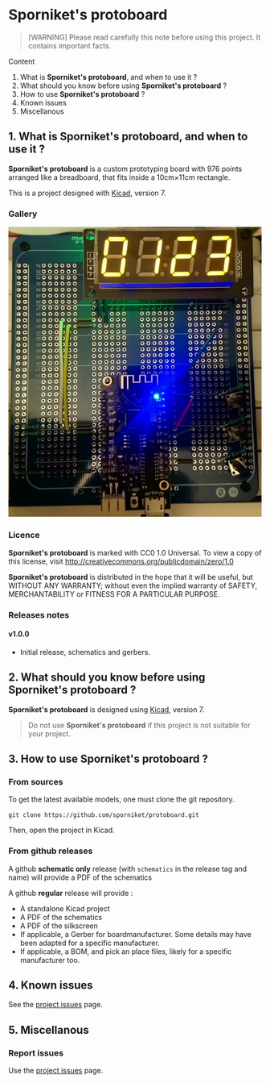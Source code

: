 # Sporniket's protoboard

> [WARNING] Please read carefully this note before using this project. It contains important facts.

Content

1. What is **Sporniket's protoboard**, and when to use it ?
2. What should you know before using **Sporniket's protoboard** ?
3. How to use **Sporniket's protoboard** ?
4. Known issues
5. Miscellanous

## 1. What is **Sporniket's protoboard**, and when to use it ?

**Sporniket's protoboard** is a custom prototyping board with 976 points arranged like a breadboard, that fits inside a 10cm×11cm rectangle.

This is a project designed with [Kicad](https://www.kicad.org/), version 7.

### Gallery

![The board in action](gallery/v1/v1-in-action.jpg)


### Licence

**Sporniket's protoboard** is marked with CC0 1.0 Universal. To view a copy of this license, visit http://creativecommons.org/publicdomain/zero/1.0

**Sporniket's protoboard** is distributed in the hope that it will be useful, but WITHOUT ANY WARRANTY; without even the implied warranty of SAFETY, MERCHANTABILITY or FITNESS FOR A PARTICULAR PURPOSE.

### Releases notes

#### v1.0.0

* Initial release, schematics and gerbers.

## 2. What should you know before using **Sporniket's protoboard** ?

**Sporniket's protoboard** is designed using [Kicad](https://www.kicad.org/), version 7.

> Do not use **Sporniket's protoboard** if this project is not suitable for your project.

## 3. How to use **Sporniket's protoboard** ?

### From sources

To get the latest available models, one must clone the git repository.

	git clone https://github.com/sporniket/protoboard.git

Then, open the project in Kicad.

### From github releases

A github **schematic only** release (with `schematics` in the release tag and name) will provide a PDF of the schematics

A github **regular** release will provide :

* A standalone Kicad project
* A PDF of the schematics
* A PDF of the silkscreen
* If applicable, a Gerber for boardmanufacturer. Some details may have been adapted for a specific manufacturer.
* If applicable, a BOM, and pick an place files, likely for a specific manufacturer too.

## 4. Known issues
See the [project issues](https://github.com/sporniket/protoboard/issues) page.

## 5. Miscellanous

### Report issues
Use the [project issues](https://github.com/sporniket/protoboard/issues) page.
